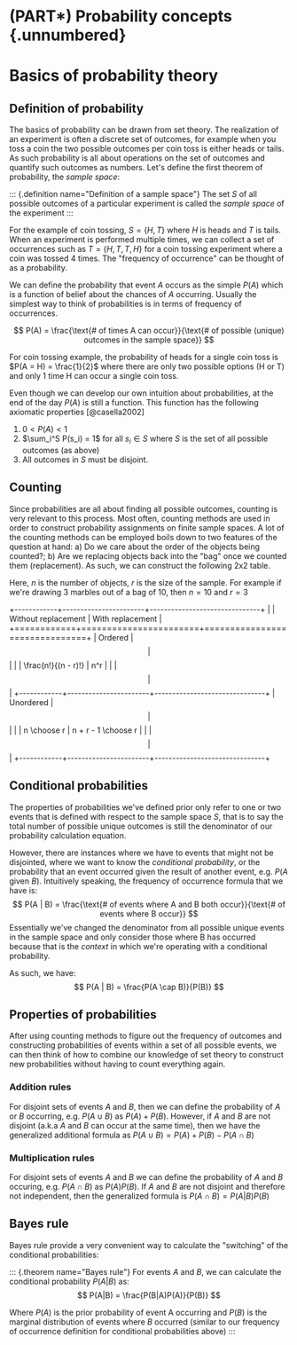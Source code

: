 # (PART\*) Probability concepts {.unnumbered}

# Basics of probability theory

## Definition of probability

The basics of probability can be drawn from set theory. The realization of an experiment is often a discrete set of outcomes, for example when you toss a coin the two possible outcomes per coin toss is either heads or tails. As such probability is all about operations on the set of outcomes and quantify such outcomes as numbers. Let's define the first theorem of probability, the *sample space*:

::: {.definition name="Definition of a sample space"}
The set $S$ of all possible outcomes of a particular experiment is called the *sample space* of the experiment
:::

For the example of coin tossing, $S = \{H, T\}$ where $H$ is heads and $T$ is tails. When an experiment is performed multiple times, we can collect a set of occurrences such as $T = \{ H, T, T, H\}$ for a coin tossing experiment where a coin was tossed 4 times. The "frequency of occurrence" can be thought of as a probability.

<!-- insert stuff about sigma algebras later -->

We can define the probability that event $A$ occurs as the simple $P(A)$ which is a function of belief about the chances of $A$ occurring. Usually the simplest way to think of probabilities is in terms of frequency of occurrences.

$$
P(A) = \frac{\text{# of times A can occur}}{\text{# of possible (unique) outcomes in the sample space}}
$$

For coin tossing example, the probability of heads for a single coin toss is $P(A = H) = \frac{1}{2}$ where there are only two possible options (H or T) and only 1 time H can occur a single coin toss.

Even though we can develop our own intuition about probabilities, at the end of the day $P(A)$ is still a function. This function has the following axiomatic properties [@casella2002]

1.  $0 < P(A) < 1$
2.  $\sum_i^S P(s_i) = 1$ for all $s_i \in S$ where $S$ is the set of all possible outcomes (as above)
3.  All outcomes in $S$ must be disjoint.

## Counting

Since probabilities are all about finding all possible outcomes, counting is very relevant to this process. Most often, counting methods are used in order to construct probability assignments on finite sample spaces. A lot of the counting methods can be employed boils down to two features of the question at hand: a) Do we care about the order of the objects being counted?; b) Are we replacing objects back into the "bag" once we counted them (replacement). As such, we can construct the following 2x2 table.

Here, $n$ is the number of objects, $r$ is the size of the sample. For example if we're drawing 3 marbles out of a bag of 10, then $n = 10$ and $r = 3$

+------------+-----------------------+-------------------------------+
|            | Without replacement   | With replacement              |
+============+=======================+===============================+
| Ordered    | $$                    | $$                            |
|            | \frac{n!}{(n - r)!}   | n^r                           |
|            | $$                    | $$                            |
+------------+-----------------------+-------------------------------+
| Unordered  | $$                    | $$                            |
|            | n \choose r           |  n + r - 1  \choose r         |
|            | $$                    | $$                            |
+------------+-----------------------+-------------------------------+

## Conditional probabilities

The properties of probabilities we've defined prior only refer to one or two events that is defined with respect to the sample space $S$, that is to say the total number of possible unique outcomes is still the denominator of our probability calculation equation.

However, there are instances where we have to events that might not be disjointed, where we want to know the *conditional probability*, or the probability that an event occurred given the result of another event, e.g. $P(A \text{ given } B)$. Intuitively speaking, the frequency of occurrence formula that we have is:\
$$
P(A | B) = \frac{\text{# of events where A and B both occur}}{\text{# of events where B occur}}
$$ Essentially we've changed the denominator from all possible unique events in the sample space and only consider those where B has occurred because that is the *context* in which we're operating with a conditional probability.

As such, we have: $$
P(A | B) = \frac{P(A \cap B)}{P(B)}
$$

## Properties of probabilities

After using counting methods to figure out the frequency of outcomes and constructing probabilities of events within a set of all possible events, we can then think of how to combine our knowledge of set theory to construct new probabilities without having to count everything again.

### Addition rules

For disjoint sets of events $A$ and $B$, then we can define the probability of $A$ or $B$ occurring, e.g. $P(A \cup B)$ as $P(A) + P(B)$. However, if $A$ and $B$ are not disjoint (a.k.a $A$ and $B$ can occur at the same time), then we have the generalized additional formula as $P(A \cup B) = P(A) + P(B) - P(A \cap B)$

### Multiplication rules

For disjoint sets of events $A$ and $B$ we can define the probability of $A$ and $B$ occuring, e.g. $P(A \cap B)$ as $P(A)P(B)$. If $A$ and $B$ are not disjoint and therefore not independent, then the generalized formula is $P(A \cap B) = P(A|B)P(B)$

## Bayes rule

Bayes rule provide a very convenient way to calculate the "switching" of the conditional probabilities:

::: {.theorem name="Bayes rule"}
For events $A$ and $B$, we can calculate the conditional probability $P(A | B)$ as:\
$$
P(A|B) = \frac{P(B|A)P(A)}{P(B)}
$$ 

Where $P(A)$ is the prior probability of event A occurring and $P(B)$ is the marginal distribution of events where $B$ occurred (similar to our frequency of occurrence definition for conditional probabilities above)
:::


